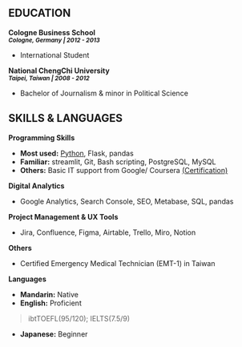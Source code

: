 
## EDUCATION 

**Cologne Business School**         
<sub> ***Cologne, Germany  |  2012 - 2013*** </sub>   

- International Student

**National ChengChi University**         
<sub> ***Taipei, Taiwan  |  2008 - 2012*** </sub>   

- Bachelor of Journalism & minor in Political Science


## SKILLS & LANGUAGES 
**Programming Skills**

- **Most used:** [Python](https://www.freecodecamp.org/certification/maudes/scientific-computing-with-python-v7), Flask, pandas
- **Familiar:** streamlit, Git, Bash scripting, PostgreSQL, MySQL
- **Others:** Basic IT support from Google/ Coursera [(Certification)](https://www.coursera.org/account/accomplishments/specialization/certificate/97Y727NB9DJF) 

**Digital Analytics**

- Google Analytics, Search Console, SEO, Metabase, SQL, pandas    

**Project Management & UX Tools**

- Jira, Confluence, Figma, Airtable, Trello, Miro, Notion

**Others**

- Certified Emergency Medical Technician (EMT-1) in Taiwan
      
**Languages**

- **Mandarin:** Native
- **English:** Proficient         
> ibtTOEFL(95/120); IELTS(7.5/9)
- **Japanese:** Beginner

<br>
<br>